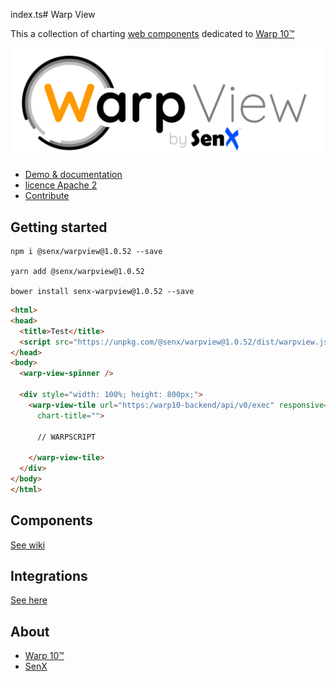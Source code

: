 index.ts# Warp View

This a collection of charting [web components](https://en.wikipedia.org/wiki/Web_Components) dedicated to [Warp 10™](https://www.warp10.io)

![WarpView](imgs/warpView.png)

- [Demo & documentation](https://senx.github.io/warpview/)
- [licence Apache 2](./LICENSE.md)
- [Contribute](./CONTRIBUTING.md)

## Getting started

    npm i @senx/warpview@1.0.52 --save
    
    yarn add @senx/warpview@1.0.52
    
    bower install senx-warpview@1.0.52 --save

```html
<html>
<head>
  <title>Test</title>
  <script src="https://unpkg.com/@senx/warpview@1.0.52/dist/warpview.js"></script>
</head>
<body>
  <warp-view-spinner />
  
  <div style="width: 100%; height: 800px;">
    <warp-view-tile url="https:/warp10-backend/api/v0/exec" responsive="true" show-legend="false"
      chart-title="">
    
      // WARPSCRIPT
      
    </warp-view-tile>
  </div>
</body>
</html>
```

## Components

[See wiki](https://github.com/senx/warpview/wiki/)


## Integrations

[See here](https://stenciljs.com/docs/framework-integration)

## About

- [Warp 10™](https://www.warp10.io)
- [SenX](https://senx.io)
